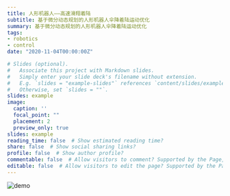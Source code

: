 ```yaml
---
title: 人形机器人——高速滑翔着陆
subtitle: 基于微分动态规划的人形机器人伞降着陆运动优化
summary: 基于微分动态规划的人形机器人伞降着陆运动优化
tags:
- robotics
- control
date: "2020-11-04T00:00:00Z"

# Slides (optional).
#   Associate this project with Markdown slides.
#   Simply enter your slide deck's filename without extension.
#   E.g. `slides = "example-slides"` references `content/slides/example-slides.md`.
#   Otherwise, set `slides = ""`.
slides: example
image:
  caption: ''
  focal_point: ""
  placement: 2
  preview_only: true
slides: example
reading_time: false  # Show estimated reading time?
share: false  # Show social sharing links?
profile: false  # Show author profile?
commentable: false  # Allow visitors to comment? Supported by the Page, Post, and Docs content types.
editable: false  # Allow visitors to edit the page? Supported by the Page, Post, and Docs content types.
---
```

![demo](/media/landing.gif)
